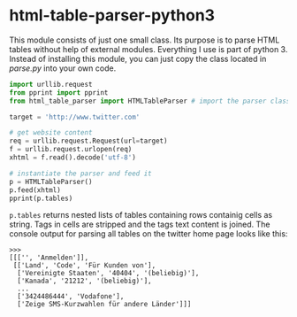 html-table-parser-python3
=========================

This module consists of just one small class. Its purpose is to parse HTML tables without help of external modules. Everything I use is part of python 3. Instead of installing this module, you can just copy the class located in *parse.py* into your own code.

```python
import urllib.request
from pprint import pprint
from html_table_parser import HTMLTableParser # import the parser class somehow

target = 'http://www.twitter.com'

# get website content
req = urllib.request.Request(url=target)
f = urllib.request.urlopen(req)
xhtml = f.read().decode('utf-8')

# instantiate the parser and feed it
p = HTMLTableParser()
p.feed(xhtml)
pprint(p.tables)
```

`p.tables` returns nested lists of tables containing rows containig cells as string. Tags in cells are stripped and the tags text content is joined. The console output for parsing all tables on the twitter home page looks like this:

```
>>> 
[[['', 'Anmelden']],
 [['Land', 'Code', 'Für Kunden von'],
  ['Vereinigte Staaten', '40404', '(beliebig)'],
  ['Kanada', '21212', '(beliebig)'],
  ...
  ['3424486444', 'Vodafone'],
  ['Zeige SMS-Kurzwahlen für andere Länder']]]
```
